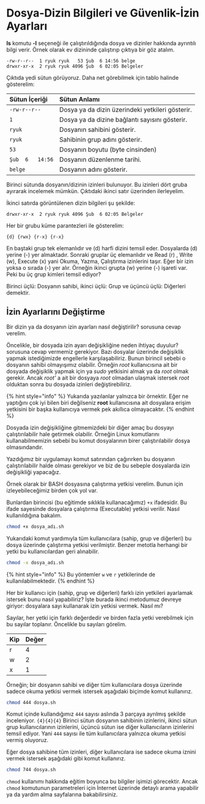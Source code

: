 # Dosya-Dizin Bilgileri ve Güvenlik-İzin Ayarları

**ls** komutu **-l** seçeneği ile çalıştırıldığında dosya ve dizinler hakkında ayrıntılı bilgi verir. Örnek olarak ev dizininde çalıştırıp çıktıya bir göz atalım.

```text
-rw-r--r--  1 ryuk ryuk   53 Şub  6 14:56 belge
drwxr-xr-x  2 ryuk ryuk 4096 Şub  6 02:05 Belgeler
```

Çıktıda yedi sütun görüyoruz. Daha net görebilmek için tablo halinde gösterelim:

| Sütun İçeriği | Sütun Anlamı |
| :--- | :--- |
| `-rw-r--r--` | Dosya ya da dizin üzerindeki yetkileri gösterir. |
| `1` | Dosya ya da dizine bağlantı sayısını gösterir. |
| `ryuk` | Dosyanın sahibini gösterir. |
| `ryuk` | Sahibinin grup adını gösterir. |
| `53` | Dosyanın boyutu \(byte cinsinden\) |
| `Şub  6   14:56` | Dosyanın düzenlenme tarihi. |
| `belge` | Dosyanın adını gösterir. |

Birinci sütunda dosyanın/dizinin izinleri bulunuyor. Bu izinleri dört gruba ayırarak incelemek mümkün. Çıktıdaki ikinci satır üzerinden ilerleyelim.

İkinci satırda görüntülenen dizin bilgileri şu şekilde:

```text
drwxr-xr-x  2 ryuk ryuk 4096 Şub  6 02:05 Belgeler
```

Her bir grubu küme parantezleri ile gösterelim:

```text
{d} {rwx} {r-x} {r-x}
```

En baştaki grup tek elemanlıdır ve \(d\) harfi dizini temsil eder. Dosyalarda \(d\) yerine \(-\) yer almaktadır. Sonraki gruplar üç elemanlıdır ve Read \(r\) , Write \(w\), Execute \(x\)  yani Okuma, Yazma, Çalıştırma izinlerini taşır. Eğer bir izin yoksa o sırada \(-\) yer alır. Örneğin ikinci grupta \(w\) yerine \(-\) işareti var. Peki bu üç grup kimleri temsil ediyor?

Birinci üçlü: Dosyanın sahibi, ikinci üçlü: Grup ve üçüncü üçlü: Diğerleri demektir.

## İzin Ayarlarını Değiştirme

Bir dizin ya da dosyanın izin ayarları nasıl değiştirilir? sorusuna cevap verelim.

Öncelikle, bir dosyada izin ayarı değişikliğine neden ihtiyaç duyulur? sorusuna cevap vermemiz gerekiyor. Bazı dosyalar üzerinde değişiklik yapmak istediğimizde engellerle karşılaşabiliriz. Bunun birincil sebebi o dosyanın sahibi olmayışımız olabilir. Örneğin _root_ kullanıcısına ait bir dosyada değişiklik yapmak için ya _sudo_ yetkisini almak ya da _root_ olmak gerekir. Ancak _root'_ a ait bir dosyaya _root_ olmadan ulaşmak istersek _root_ olduktan sonra bu dosyada izinleri değiştirebiliriz.

{% hint style="info" %}
Yukarıda yazılanlar yalnızca bir örnektir. Eğer ne yaptığını çok iyi bilen biri değilseniz **root** kullanıcısına ait dosyalara erişim yetkisini bir başka kullanıcıya vermek pek akıllıca olmayacaktır. 
{% endhint %}

Dosyada izin değişikliğine gitmemizdeki bir diğer amaç bu dosyayı çalıştırılabilir hale getirmek olabilir. Örneğin Linux komutlarını kullanabilmemizin sebebi bu komut dosyalarının birer çalıştırılabilir dosya olmasındandır.

Yazdığımız bir uygulamayı komut satırından çağırırken bu dosyanın çalıştırılabilir halde olması gerekiyor ve biz de bu sebeple dosyalarda izin değişikliği yapacağız.

Örnek olarak bir BASH dosyasına çalıştırma yetkisi verelim. Bunun için izleyebileceğimiz birden çok yol var.

Bunlardan birincisi \(bu eğitimde sıklıkla kullanacağımız\) `+x` ifadesidir. Bu ifade sayesinde dosyalara çalıştırma \(Executable\) yetkisi verilir. Nasıl kullanıldığına bakalım.

```bash
chmod +x dosya_adı.sh
```

Yukarıdaki komut yardımıyla tüm kullanıcılara \(sahip, grup ve diğerleri\) bu dosya üzerinde çalıştırma yetkisi verilmiştir. Benzer metotla herhangi bir yetki bu kullanıcılardan geri alınabilir.

```bash
chmod -x dosya_adı.sh
```

{% hint style="info" %}
Bu yöntemler `w` ve `r` yetkilerinde de kullanılabilmektedir.
{% endhint %}

Her bir kullanıcı için \(sahip, grup ve diğerleri\) farklı izin yetkileri ayarlamak istersek bunu nasıl yapabiliriz? İşte burada ikinci metodumuz devreye giriyor: dosyalara sayı kullanarak izin yetkisi vermek. Nasıl mı?

Sayılar, her yetki için farklı değerdedir ve birden fazla yetki verebilmek için bu sayılar toplanır. Öncelikle bu sayıları görelim.

| Kip | Değer |
| :--- | :--- |
| r | 4 |
| w | 2 |
| x | 1 |

Örneğin; bir dosyanın sahibi ve diğer tüm kullanıcılara dosya üzerinde sadece okuma yetkisi vermek istersek aşağıdaki biçimde komut kullanırız.

```bash
chmod 444 dosya.sh
```

Komut içinde kullandığımız `444` sayısı aslında 3 parçaya ayrılmış şekilde inceleniyor. `{4}{4}{4}` Birinci sütun dosyanın sahibinin izinlerini, ikinci sütun grup kullanıcılarının izinlerini, üçüncü sütun ise diğer kullanıcıların izinlerini temsil ediyor. Yani `444` sayısı ile tüm kullanıcılara yalnızca okuma yetkisi vermiş oluyoruz.

Eğer dosya sahibine tüm izinleri, diğer kullanıcılara ise sadece okuma iznini vermek istersek aşağıdaki gibi komut kullanırız.

```bash
chmod 744 dosya.sh
```

`chmod` kullanımı hakkında eğitim boyunca bu bilgiler işimizi görecektir. Ancak `chmod` komutunun parametreleri için İnternet üzerinde detaylı arama yapabilir ya da yardım alma sayfalarına bakabilirsiniz.

